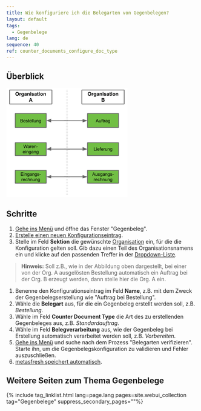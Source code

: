 ```yaml
---
title: Wie konfiguriere ich die Belegarten von Gegenbelegen?
layout: default
tags:
  - Gegenbelege  
lang: de
sequence: 40
ref: counter_documents_configure_doc_type
---
```


## Überblick

<kbd><img src="assets/de_Gegenbelege.png" alt="Abb.: Gegenbelege"></kbd>

## Schritte
1. [Gehe ins Menü](Menu) und öffne das Fenster "Gegenbeleg".
1. [Erstelle einen neuen Konfigurationseintrag](Neuer_Datensatz_Fenster_Webui).
1. Stelle im Feld **Sektion** die gewünschte [Organisation](Org_Neue_Organisation_anlegen) ein, für die die Konfiguration gelten soll. Gib dazu einen Teil des Organisationsnamens ein und klicke auf den passenden Treffer in der <a href="Keyboard_Shortcuts_Liste#dropdown" title="Dynamisches Suchfeld (Autocomplete)">Dropdown-Liste</a>.
 >**Hinweis:** Soll z.B., wie in der Abbildung oben dargestellt, bei einer von der Org. A ausgelösten Bestellung automatisch ein Auftrag bei der Org. B erzeugt werden, dann stelle hier die Org. A ein.

1. Benenne den Konfigurationseintrag im Feld **Name**, z.B. mit dem Zweck der Gegenbelegserstellung wie "Auftrag bei Bestellung".
1. Wähle die **Belegart** aus, für die ein Gegenbeleg erstellt werden soll, z.B. *Bestellung*.
1. Wähle im Feld **Counter Document Type** die Art des zu erstellenden Gegenbeleges aus, z.B. *Standardauftrag*.
1. Wähle im Feld **Belegverarbeitung** aus, wie der Gegenbeleg bei Erstellung automatisch verarbeitet werden soll, z.B. *Vorbereiten*.
1. [Gehe ins Menü](Menu) und suche nach dem Prozess "Belegarten verifizieren". Starte ihn, um die Gegenbelegskonfiguration zu validieren und Fehler auszuschließen.
1. [metasfresh speichert automatisch](Speicheranzeige).

## Weitere Seiten zum Thema Gegenbelege

{% include tag_linklist.html lang=page.lang pages=site.webui_collection tag="Gegenbelege" suppress_secondary_pages=""%}
